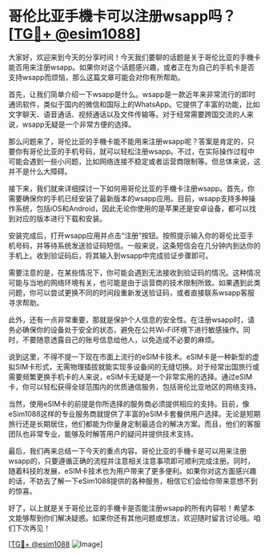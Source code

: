 # 哥伦比亚手機卡可以注册wsapp吗？[[TG💪+ @esim1088](https://t.me/s/esim1088)]

大家好，欢迎来到今天的分享时间！今天我们要聊的话题是关于哥伦比亚的手機卡能否用来注册wsapp。如果你对这个话题感兴趣，或者正在为自己的手机卡是否支持wsapp而烦恼，那么这篇文章可能会对你有所帮助。

首先，让我们简单介绍一下wsapp是什么。wsapp是一款近年来非常流行的即时通讯软件，类似于国内的微信和国际上的WhatsApp。它提供了丰富的功能，比如文字聊天、语音通话、视频通话以及文件传输等。对于经常需要跨国交流的人来说，wsapp无疑是一个非常方便的选择。

那么问题来了，哥伦比亚的手機卡能不能用来注册wsapp呢？答案是肯定的，只要你有哥伦比亚的手机号码，就可以轻松注册wsapp。不过，在实际操作过程中可能会遇到一些小问题，比如网络连接不稳定或者运营商限制等。但总体来说，这并不是什么大障碍。

接下来，我们就来详细探讨一下如何用哥伦比亚的手機卡注册wsapp。首先，你需要确保你的手机已经安装了最新版本的wsapp应用。目前，wsapp支持多种操作系统，包括iOS和Android，因此无论你使用的是苹果还是安卓设备，都可以找到对应的版本进行下载和安装。

安装完成后，打开wsapp应用并点击“注册”按钮。按照提示输入你的哥伦比亚手机号码，并等待系统发送验证码短信。一般来说，这条短信会在几分钟内到达你的手机上。收到验证码后，将其输入到wsapp中完成验证步骤即可。

需要注意的是，在某些情况下，你可能会遇到无法接收到验证码的情况。这种情况可能与当地的网络环境有关，也可能是由于运营商的技术限制所致。如果遇到此类问题，你可以尝试更换不同的时间段重新发送验证码，或者直接联系wsapp客服寻求帮助。

此外，还有一点非常重要，那就是保护个人信息的安全性。在注册wsapp时，请务必确保你的设备处于安全的状态，避免在公共Wi-Fi环境下进行敏感操作。同时，不要随意透露自己的账号信息给他人，以免造成不必要的麻烦。

说到这里，不得不提一下现在市面上流行的eSIM卡技术。eSIM卡是一种新型的虚拟SIM卡形式，无需物理插拔就能实现多设备间的无缝切换。对于经常出国旅行或需要频繁更换手机卡的人来说，eSIM卡无疑是一个非常实用的选择。通过eSIM卡，你可以轻松获得全球范围内的优质通信服务，包括哥伦比亚地区的网络支持。

当然，使用eSIM卡的前提是你所选择的服务商必须提供相应的支持。目前，像eSim1088这样的专业服务商就提供了丰富的eSIM卡套餐供用户选择。无论是短期旅行还是长期居住，他们都能为你量身定制最适合的解决方案。而且，他们的客服团队也非常专业，能够及时解答用户的疑问并提供技术支持。

最后，我们再来总结一下今天的重点内容。哥伦比亚的手機卡是可以用来注册wsapp的，只要遵循正确的流程并注意相关注意事项即可顺利完成注册。同时，随着科技的发展，eSIM卡技术也为用户带来了更多便利。如果你对这方面感兴趣的话，不妨去了解一下eSim1088提供的各种服务，相信它们会给你带来意想不到的惊喜。

好了，以上就是关于哥伦比亚的手機卡是否能注册wsapp的所有内容啦！希望本文能够帮到你们解决疑惑。如果你还有其他问题或想法，欢迎随时留言讨论哦。咱们下次再见！

[[TG💪+ @esim1088](https://t.me/s/esim1088) ![Image](https://i.postimg.cc/4NQfJmqS/Snipaste-2025-05-13-00-14-12.png)]